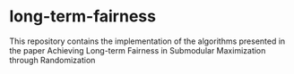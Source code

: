 # long-term-fairness
This repository contains the implementation of the algorithms presented in the paper Achieving Long-term Fairness in Submodular Maximization through Randomization
